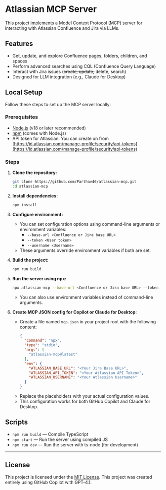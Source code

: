 # Atlassian MCP Server

This project implements a Model Context Protocol (MCP) server for interacting with Atlassian Confluence and Jira via LLMs.

## Features
- Get, update, and explore Confluence pages, folders, children, and spaces
- Perform advanced searches using CQL (Confluence Query Language)
- Interact with Jira issues (~~create, update,~~ delete, search)
- Designed for LLM integration (e.g., Claude for Desktop)

## Local Setup

Follow these steps to set up the MCP server locally:

### Prerequisites
- [Node.js](https://nodejs.org/) (v18 or later recommended)
- [npm](https://www.npmjs.com/) (comes with Node.js)
- API token for Atlassian. You can create on from [https://id.atlassian.com/manage-profile/security/api-tokens](https://id.atlassian.com/manage-profile/security/api-tokens)

### Steps
1. **Clone the repository:**
   ```sh
   git clone https://github.com/Parthav46/atlassian-mcp.git
   cd atlassian-mcp
   ```
2. **Install dependencies:**
   ```sh
   npm install
   ```
3. **Configure environment:**
   - You can set configuration options using command-line arguments or environment variables:
     - `--base-url <Confluence or Jira base URL>`
     - `--token <User token>`
     - `--username <Username>`
   - These arguments override environment variables if both are set.
4. **Build the project:**
   ```sh
   npm run build
   ```
5. **Run the server using npx:**
   ```sh
   npx atlassian-mcp --base-url <Confluence or Jira base URL> --token <User token> --username <Username>
   ```
   - You can also use environment variables instead of command-line arguments.

6. **Create MCP JSON config for Copilot or Claude for Desktop:**
   - Create a file named `mcp.json` in your project root with the following content:
     ```json
     {
       "command": "npx",
       "type": "stdio",
       "args": [
         "atlassian-mcp@latest"
       ],
       "env": {
         "ATLASSIAN_BASE_URL": "<Your Jira Base URL>",
         "ATLASSIAN_API_TOKEN": "<Your Atlassian API Token>",
         "ATLASSIAN_USERNAME": "<Your Atlassian Username>"
       }
     }
     ```
   - Replace the placeholders with your actual configuration values.
   - This configuration works for both GitHub Copilot and Claude for Desktop.

## Scripts
- `npm run build` — Compile TypeScript
- `npm start` — Run the server using compiled JS
- `npm run dev` — Run the server with ts-node (for development)

---

## License

This project is licensed under the [MIT License](./LICENSE).
This project was created entirely using GitHub Copilot with GPT-4.1.
